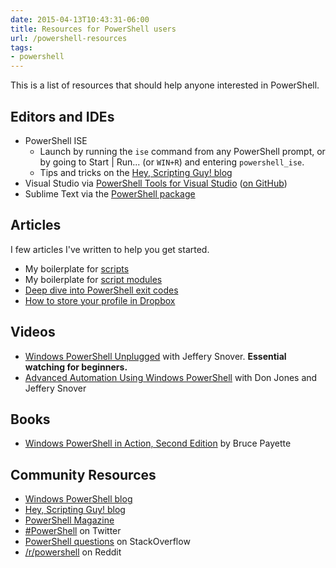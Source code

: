 ```yaml
---
date: 2015-04-13T10:43:31-06:00
title: Resources for PowerShell users
url: /powershell-resources
tags:
- powershell
---
```


This is a list of resources that should help anyone interested in PowerShell.

## Editors and IDEs

- PowerShell ISE
	- Launch by running the `ise` command from any PowerShell prompt, or by going to Start | Run... (or `WIN+R`) and entering `powershell_ise`.
	- Tips and tricks on the [Hey, Scripting Guy! blog](http://blogs.technet.com/b/heyscriptingguy/archive/tags/windows+powershell+ise/)
- Visual Studio via [PowerShell Tools for Visual Studio](http://visualstudiogallery.msdn.microsoft.com/c9eb3ba8-0c59-4944-9a62-6eee37294597) ([on GitHub](https://github.com/adamdriscoll/poshtools))
- Sublime Text via the [PowerShell package](https://github.com/SublimeText/PowerShell)

## Articles

I few articles I've written to help you get started.

- My boilerplate for [scripts](/powershell-script-boilerplate)
- My boilerplate for [script modules](/powershell-script-module-boilerplate)
- [Deep dive into PowerShell exit codes](/2012/powershell-batch-files-exit-codes)
- [How to store your profile in Dropbox](http://zduck.com/2011/scripting-tips-take-your-powershell-profile-everywhere-with-dropbox/)

## Videos

- [Windows PowerShell Unplugged](http://channel9.msdn.com/Events/TechEd/NorthAmerica/2013/MDC-B340#fbid=48_8oesWS8j) with Jeffery Snover. **Essential watching for beginners.**
- [Advanced Automation Using Windows PowerShell](http://channel9.msdn.com/Events/TechEd/NorthAmerica/2013/MDC-B400#fbid=48_8oesWS8j) with Don Jones and Jeffery Snover

## Books

- [Windows PowerShell in Action, Second Edition](http://www.amazon.com/gp/product/1935182137/ref=as_li_ss_il?ie=UTF8&camp=1789&creative=390957&creativeASIN=1935182137&linkCode=as2&tag=zduck-20) by Bruce Payette

## Community Resources

- [Windows PowerShell blog](http://blogs.msdn.com/b/powershell/)
- [Hey, Scripting Guy! blog](http://blogs.technet.com/b/heyscriptingguy/)
- [PowerShell Magazine](http://www.powershellmagazine.com)
- [#PowerShell](https://twitter.com/search?q=%23powershell) on Twitter
- [PowerShell questions](http://stackoverflow.com/questions/tagged/powershell) on StackOverflow
- [/r/powershell](https://reddit.com/r/powershell) on Reddit